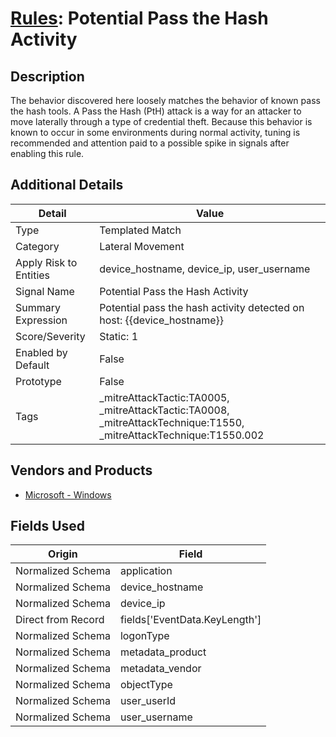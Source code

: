 # [Rules](README.md): Potential Pass the Hash Activity

## Description
The behavior discovered here loosely matches the behavior of known pass the hash tools.  A Pass the Hash (PtH) attack is a way for an attacker to move laterally through a type of credential theft.  Because this behavior is known to occur in some environments during normal activity, tuning is recommended and attention paid to a possible spike in signals after enabling this rule.

## Additional Details
|Detail|Value|
|----|----|
|Type|Templated Match|
|Category|Lateral Movement|
|Apply Risk to Entities|device_hostname, device_ip, user_username|
|Signal Name|Potential Pass the Hash Activity|
|Summary Expression|Potential pass the hash activity detected on host: {{device_hostname}}|
|Score/Severity|Static: 1|
|Enabled by Default|False|
|Prototype|False|
|Tags|_mitreAttackTactic:TA0005, _mitreAttackTactic:TA0008, _mitreAttackTechnique:T1550, _mitreAttackTechnique:T1550.002|
## Vendors and Products
- [Microsoft - Windows](../products/1ff7546c-cb36-4a24-87f7-89d2cecc5761.md)


## Fields Used

|Origin|Field|
|----|----|
|Normalized Schema|application|
|Normalized Schema|device_hostname|
|Normalized Schema|device_ip|
|Direct from Record|fields['EventData.KeyLength']|
|Normalized Schema|logonType|
|Normalized Schema|metadata_product|
|Normalized Schema|metadata_vendor|
|Normalized Schema|objectType|
|Normalized Schema|user_userId|
|Normalized Schema|user_username|


